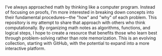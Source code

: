 I’ve always approached math by thinking like a computer program. Instead of focusing on proofs, I’m more interested in breaking down concepts into their fundamental procedures—the "how" and "why" of each problem. This repository is my attempt to share that approach with others who think computationally. By organizing math notes as algorithms, functions, and logical steps, I hope to create a resource that benefits those who learn best through problem-solving rather than rote memorization. This is an evolving collection, starting with GitHub, with the potential to expand into a more interactive platform. 
